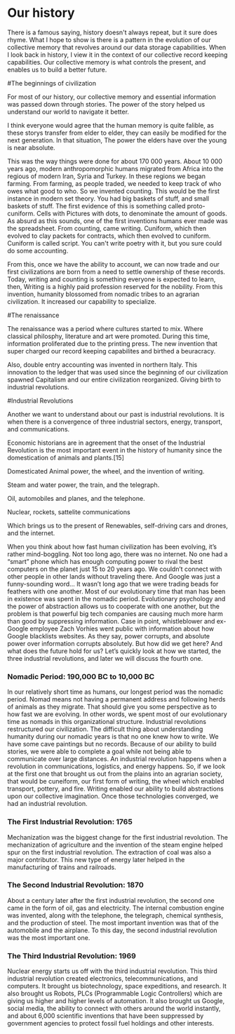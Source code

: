 # Our history

There is a famous saying, history doesn't always repeat, but it sure does rhyme. 
What I hope to show is there is a pattern in the evolution of our collective memory that revolves around
our data storage capabilities. When I look back in history, I view it in the context of our collective record keeping 
capabilities.  Our collective memory is what controls the present, and enables us to build a better future.

#The beginnings of civilization

For most of our history, our collective memory and essential information was passed down through stories. The power
of the story helped us understand our world to navigate it better.

I think everyone would agree that the human memory is quite falible, as these storys transfer from elder to elder,
they can easily be modified for the next generation. In that situation, The power the elders have over the young is 
near absolute.

This was the way things were done for about 170 000 years. About 10 000 years ago, modern anthropomorphic humans
migrated from Africa into the regious of modern Iran, Syria and Turkey. In these regions we began farming.
From farming, as people traded, we needed to keep track of who owes what good to who. So we invented counting. This 
would be the first instance in modern set theory. You had big baskets of stuff, and small baskets of stuff.
The first evidence of this is something called proto-cuniform. Cells with Pictures with dots, to denominate the
amount of goods. As absurd as this sounds, one of the first inventions humans ever made was the spreadsheet.
From counting, came writing. Cuniform, which then evolved to clay packets for contracts, which then evolved to 
cuniform. Cuniform is called script. You can't write poetry with it, but you sure could do some accounting.

From this, once we have the ability to account, we can now trade and our first civilizations are born from a need
to settle ownership of these records. Today, writing and counting is something everyone is expected to learn,
then, Writing is a highly paid profession reserved for the nobility. From this invention, humanity blossomed from
nomadic tribes to an agrarian civilization. It increased our capability to specialize.



#The renaissance

The renaissance was a period where cultures started to mix. Where classical philosphy, literature and art were promoted.
During this time, information proliferated due to the printing press. The new invention that super charged our
record keeping capabilites and birthed a beuracracy.

Also, double entry accounting was invented in northern Italy. This innovation to the ledger that was used since
the beginning of our civilization spawned Capitalism and our entire civilization reorganized. Giving birth to industrial 
revolutions.

#Industrial Revolutions

Another we want to understand about our past is industrial revolutions. It is when there is a convergence of three 
industrial sectors, energy, transport, and communications. 

Economic historians are in agreement that the onset of the Industrial Revolution is the most important event in the history 
of humanity since the domestication of animals and plants.[15]

Domesticated Animal power, the wheel, and the invention of writing.

Steam and water power, the train, and the telegraph.

Oil, automobiles and planes, and the telephone.

Nuclear, rockets, sattelite communications

Which brings us to the present of Renewables, self-driving cars and drones, and the internet.




When you think about how fast human civilization has been evolving, it’s rather mind-boggling. Not too long ago, there was no internet. No one had a “smart” phone which has enough computing power to rival the best computers on the planet just 15 to 20 years ago. 
We couldn’t connect with other people in other lands without traveling there. And Google was just a funny-sounding word…
It wasn’t long ago that we were trading beads for feathers with one another. Most of our evolutionary time that man has been in existence was spent in the nomadic period.
Evolutionary psychology and the power of abstraction allows us to cooperate with one another, but the problem is that powerful big tech companies are causing much more harm than good by suppressing information. Case in point, whistleblower and ex-Google employee Zach Vorhies went public with information about how Google blacklists websites. As they say, power corrupts, and absolute power over information corrupts absolutely. 
But how did we get here? And what does the future hold for us? 
Let’s quickly look at how we started, the three industrial revolutions, and later we will discuss the fourth one. 

### Nomadic Period: 190,000 BC to 10,000 BC
In our relatively short time as humans, our longest period was the nomadic period. Nomad means not having a permanent address and following herds of animals as they migrate. That should give you some perspective as to how fast we are evolving. In other words, we spent most of our evolutionary time as nomads in this organizational structure. Industrial revolutions restructured our civilization.
The difficult thing about understanding humanity during our nomadic years is that no one knew how to write. We have some cave paintings but no records. Because of our ability to build stories, we were able to complete a goal while not being able to communicate over large distances.
An industrial revolution happens when a revolution in communications, logistics, and energy happens. So, if we look at the first one that brought us out from the plains into an agrarian society, that would be cuneiform, our first form of writing, the wheel which enabled transport, pottery, and fire. Writing enabled our ability to build abstractions upon our collective imagination. Once those technologies converged, we had an industrial revolution. 

### The First Industrial Revolution: 1765
Mechanization was the biggest change for the first industrial revolution. The mechanization of agriculture and the invention of the steam engine helped spur on the first industrial revolution. The extraction of coal was also a major contributor. This new type of energy later helped in the manufacturing of trains and railroads. 

### The Second Industrial Revolution: 1870
About a century later after the first industrial revolution, the second one came in the form of oil, gas and electricity. The internal combustion engine was invented, along with the telephone, the telegraph, chemical synthesis, and the production of steel. The most important invention was that of the automobile and the airplane. To this day, the second industrial revolution was the most important one. 

### The Third Industrial Revolution: 1969
Nuclear energy starts us off with the third industrial revolution. This third industrial revolution created electronics, telecommunications, and computers. It brought us biotechnology, space expeditions, and research. It also brought us Robots, PLCs (Programmable Logic Controllers) which are giving us higher and higher levels of automation. 
It also brought us Google, social media, the ability to connect with others around the world instantly, and about 6,000 scientific inventions that have been suppressed by government agencies to protect fossil fuel holdings and other interests. 




